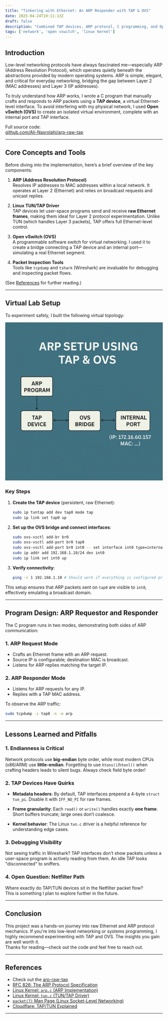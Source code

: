 ```yaml
---
title: "Tinkering with Ethernet: An ARP Responder with TAP & OVS"
date: 2025-04-24T19:11:13Z
draft: false
description: "Combined TAP devices, ARP protocol, C programming, and Open vSwitch (OVS) to build a controlled virtual Layer 2 environment"
tags: ['network', 'open vswitch', 'linux kernel']
---
```


## Introduction

Low-level networking protocols have always fascinated me—especially ARP (Address Resolution Protocol), which operates quietly beneath the abstractions provided by modern operating systems. ARP is simple, elegant, and critical for everyday networking, bridging the gap between Layer 2 (MAC addresses) and Layer 3 (IP addresses).

To truly understand how ARP works, I wrote a C program that manually crafts and responds to ARP packets using a **TAP device**, a virtual Ethernet-level interface. To avoid interfering with my physical network, I used **Open vSwitch (OVS)** to create an isolated virtual environment, complete with an internal port and TAP interface.

Full source code:  
[github.com/Ali-Nasrolahi/arp-raw-tap](https://github.com/Ali-Nasrolahi/arp-raw-tap)

---

## Core Concepts and Tools

Before diving into the implementation, here’s a brief overview of the key components:

1. **ARP (Address Resolution Protocol)**  
   Resolves IP addresses to MAC addresses within a local network. It operates at Layer 2 (Ethernet) and relies on broadcast requests and unicast replies.

2. **Linux TUN/TAP Driver**  
   TAP devices let user-space programs send and receive **raw Ethernet frames**, making them ideal for Layer 2 protocol experimentation. Unlike TUN (which handles Layer 3 packets), TAP offers full Ethernet-level control.

3. **Open vSwitch (OVS)**  
   A programmable software switch for virtual networking. I used it to create a bridge connecting a TAP device and an internal port—simulating a real Ethernet segment.

4. **Packet Inspection Tools**  
   Tools like `tcpdump` and `tshark` (Wireshark) are invaluable for debugging and inspecting packet flows.

(See [References](#references) for further reading.)

---

## Virtual Lab Setup

To experiment safely, I built the following virtual topology:

![Topology](arp-setup.png "Topology of TAP, OVS, and internal port")

### Key Steps

1. **Create the TAP device** (persistent, raw Ethernet):  

   ```bash
   sudo ip tuntap add dev tap0 mode tap
   sudo ip link set tap0 up
   ```

2. **Set up the OVS bridge and connect interfaces**:  

   ```bash
   sudo ovs-vsctl add-br br0
   sudo ovs-vsctl add-port br0 tap0
   sudo ovs-vsctl add-port br0 int0 -- set interface int0 type=internal
   sudo ip addr add 192.168.1.10/24 dev int0
   sudo ip link set int0 up
   ```

3. **Verify connectivity**:  

   ```bash
   ping -c 1 192.168.1.10 # Should work if everything is configured properly
   ```

This setup ensures that ARP packets sent on `tap0` are visible to `int0`, effectively emulating a broadcast domain.

---

## Program Design: ARP Requestor and Responder

The C program runs in two modes, demonstrating both sides of ARP communication:

### 1. **ARP Request Mode**  

- Crafts an Ethernet frame with an ARP request.  
- Source IP is configurable; destination MAC is broadcast.  
- Listens for ARP replies matching the target IP.  

### 2. **ARP Responder Mode**  

- Listens for ARP requests for any IP.  
- Replies with a TAP MAC address.  

To observe the ARP traffic:  

```bash
sudo tcpdump -i tap0 -n -e arp
```

---

## Lessons Learned and Pitfalls

### 1. **Endianness is Critical**  

Network protocols use **big-endian** byte order, while most modern CPUs (x86/ARM) use **little-endian**. Forgetting to use `htons()`/`htonl()` when crafting headers leads to silent bugs. Always check field byte order!

### 2. **TAP Devices Have Quirks**  

- **Metadata headers**: By default, TAP interfaces prepend a 4-byte `struct tun_pi`. Disable it with `IFF_NO_PI` for raw frames.  

- **Frame granularity**: Each `read()` or `write()` handles exactly **one frame**. Short buffers truncate; large ones don’t coalesce.  

- **Kernel behavior**: The Linux `tun.c` driver is a helpful reference for understanding edge cases.

### 3. **Debugging Visibility**  

Not seeing traffic in Wireshark? TAP interfaces don’t show packets unless a user-space program is actively reading from them. An idle TAP looks "disconnected" to sniffers.

### 4. **Open Question: Netfilter Path**  

Where exactly do TAP/TUN devices sit in the Netfilter packet flow?  
This is something I plan to explore further in the future.

---

## Conclusion

This project was a hands-on journey into raw Ethernet and ARP protocol mechanics.
If you're into low-level networking or systems programming,
I highly recommend experimenting with TAP and OVS. The insights you gain are well worth it.  
Thanks for reading—check out the code and feel free to reach out.

---

## References

- Check out the [arp-raw-tap](https://github.com/Ali-Nasrolahi/arp-raw-tap)  
- [RFC 826: The ARP Protocol Specification](https://www.rfc-editor.org/rfc/rfc826)  
- [Linux Kernel: `arp.c` (ARP Implementation)](https://github.com/torvalds/linux/blob/master/net/ipv4/arp.c)  
- [Linux Kernel: `tun.c` (TUN/TAP Driver)](https://github.com/torvalds/linux/blob/master/drivers/net/tun.c)  
- [`packet(7)` Man Page (Linux Socket-Level Networking)](https://www.man7.org/linux/man-pages/man7/packet.7.html)  
- [Cloudflare: TAP/TUN Explained](https://blog.cloudflare.com/virtual-networking-101-understanding-tap/)  

---

